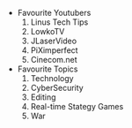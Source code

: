 * Favourite Youtubers
  1. Linus Tech Tips
  2. LowkoTV
  3. JLaserVideo
  4. PiXimperfect
  5. Cinecom.net
* Favourite Topics
  1. Technology
  2. CyberSecurity
  3. Editing
  4. Real-time Stategy Games
  5. War

